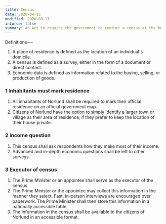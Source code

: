 ```yaml
---
title: Census
date: 2020-04-15
modified: 2020-08-13
inforce: false
summary: An Act to require the government to conduct a census at the beginning of each Prime Minister's term.
---
```


Definitions---

1. A place of residence is defined as the location of an individual's domicile.
2. A census is defined as a survey, either in the form of a document or direct contact.
3. Economic data is defined as information related to the buying, selling, or production of goods.

### 1 Inhabitants must mark residence

1. All inhabitants of Norlund shall be required to mark their official residence on an official government map.
2. Citizens of Norlund have the option to simply identify a larger town or village as their area of residence, if they prefer to keep the location of their house private.

### 2 Income question

1. This census shall ask respondents how they make most of their income.
2. Advanced and in-depth economic questions shall be left to other surveys.

### 3 Executor of census

1. The Prime Minister or an appointee shall serve as the executor of the census.
2. The Prime Minister or the appointee may collect this information in the manner they select. Fast, in-person interviews are encouraged over paperwork. The Prime Minister shall then store this information in a nationally accessible table.
3. The information in the census shall be available to the citizens of Norlund in an accessible format.